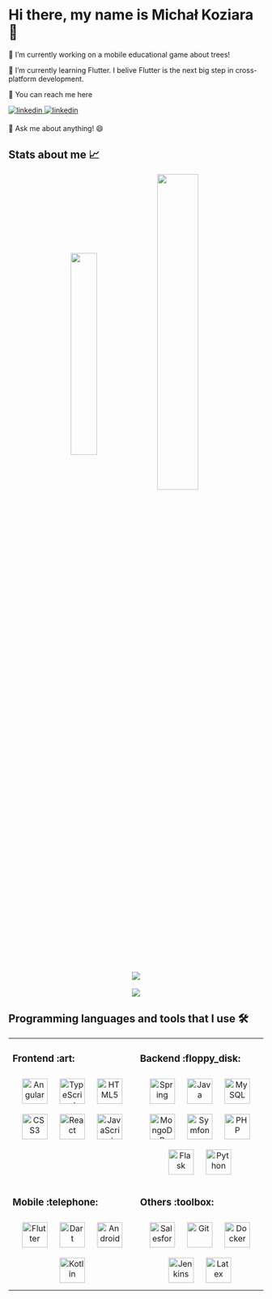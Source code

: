 # Hi there, my name is Michał Koziara 👋

:briefcase: I’m currently working on a mobile educational game about trees!

🌱 I’m currently learning Flutter. I belive Flutter is the next big step in cross-platform development.

:e-mail: You can reach me here

<a href="https://linkedin.com/in/michalkoziara" target="_blank">
<img src=https://img.shields.io/badge/linkedin-%231E77B5.svg?&style=for-the-badge&logo=linkedin&logoColor=white alt=linkedin style="margin-bottom: 5px;" />
</a>

<a href="mailto:mkoziara12@gmail.com">
<img src=https://img.shields.io/badge/Gmail-D14836?&style=for-the-badge&logo=gmail&logoColor=white alt=linkedin style="margin-bottom: 5px;" />
</a>

💬 Ask me about anything! :smile:

## Stats about me :chart_with_upwards_trend:

<div align="center">
  <img width="32%" src="https://github-profile-summary-cards.vercel.app/api/cards/most-commit-language?username=michalkoziara&theme=github" align="center"/>
  <img width="40%" src="https://github-readme-stats.vercel.app/api/top-langs/?username=michalkoziara&hide_border=true&layout=compact" align="center"/>
</div>
</br>
<div align="center">
  <img src="https://github-profile-summary-cards.vercel.app/api/cards/profile-details?username=michalkoziara&theme=github"/>
</div>  
</br>
<div align="center">
  <img src="https://github-readme-streak-stats.herokuapp.com/?user=michalkoziara&theme=default&hide_border=true"/>
</div>  

## Programming languages and tools that I use :hammer_and_wrench:
<table align="center">
  <tr style="border: none;">
    <td valign="top" width="50%">
      <h3>Frontend :art:</h3>
      <div align="center">  
      <img style="margin: 10px" src="https://profilinator.rishav.dev/skills-assets/angularjs-original.svg" alt="Angular" height="50" />
      <img style="margin: 10px" src="https://profilinator.rishav.dev/skills-assets/typescript-original.svg" alt="TypeScript" height="50" />  
      <img style="margin: 10px" src="https://profilinator.rishav.dev/skills-assets/html5-original-wordmark.svg" alt="HTML5" height="50" />
      <img style="margin: 10px" src="https://profilinator.rishav.dev/skills-assets/css3-original-wordmark.svg" alt="CSS3" height="50" />  
      <img style="margin: 10px" src="https://profilinator.rishav.dev/skills-assets/react-original-wordmark.svg" alt="React" height="50" />  
      <img style="margin: 10px" src="https://profilinator.rishav.dev/skills-assets/javascript-original.svg" alt="JavaScript" height="50" />  
      </div>  
    </td>
    <td valign="top" width="50%">
      <h3>Backend :floppy_disk:</h3>
      <div align="center">  
      <img style="margin: 10px" src="https://profilinator.rishav.dev/skills-assets/springio-icon.svg" alt="Spring" height="50" />  
      <img style="margin: 10px" src="https://profilinator.rishav.dev/skills-assets/java-original-wordmark.svg" alt="Java" height="50" />  
      <img style="margin: 10px" src="https://profilinator.rishav.dev/skills-assets/mysql-original-wordmark.svg" alt="MySQL" height="50" />  
      <img style="margin: 10px" src="https://profilinator.rishav.dev/skills-assets/mongodb-original-wordmark.svg" alt="MongoDB" height="50" />  
      <img style="margin: 10px" src="https://profilinator.rishav.dev/skills-assets/symfony_black_03.svg" alt="Symfony" height="50" />  
      <img style="margin: 10px" src="https://profilinator.rishav.dev/skills-assets/php-original.svg" alt="PHP" height="50" />  
      <img style="margin: 10px" src="https://profilinator.rishav.dev/skills-assets/flask.png" alt="Flask" height="50" />  
      <img style="margin: 10px" src="https://profilinator.rishav.dev/skills-assets/python-original.svg" alt="Python" height="50" />  
      </div>  
    </td>
  </tr>
  <tr>
    <td valign="top" width="50%">
      <h3>Mobile :telephone:</h3>
      <div align="center">  
      <img style="margin: 10px" src="https://profilinator.rishav.dev/skills-assets/flutterio-icon.svg" alt="Flutter" height="50" />  
      <img style="margin: 10px" src="https://profilinator.rishav.dev/skills-assets/dartlang-icon.svg" alt="Dart" height="50" />  
      <img style="margin: 10px" src="https://profilinator.rishav.dev/skills-assets/android-original-wordmark.svg" alt="Android" height="50" />  
      <img style="margin: 10px" src="https://profilinator.rishav.dev/skills-assets/kotlinlang-icon.svg" alt="Kotlin" height="50" />  
      </div>
    </td>
    <td valign="top" width="50%">
      <h3>Others :toolbox: </h3>
      <div align="center">  
      <img style="margin: 10px" src="https://profilinator.rishav.dev/skills-assets/salesforce.png" alt="Salesforce" height="50" />  
      <img style="margin: 10px" src="https://profilinator.rishav.dev/skills-assets/git-scm-icon.svg" alt="Git" height="50" />  
      <img style="margin: 10px" src="https://profilinator.rishav.dev/skills-assets/docker-original-wordmark.svg" alt="Docker" height="50" />  
      <img style="margin: 10px" src="https://profilinator.rishav.dev/skills-assets/jenkins-icon.svg" alt="Jenkins" height="50" />  
      <img style="margin: 10px" src="https://profilinator.rishav.dev/skills-assets/latex.png" alt="Latex" height="50" />  
      </div>
    </td>
  </tr>
</table>  

